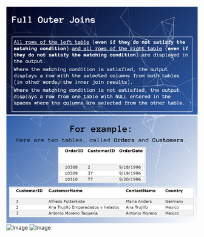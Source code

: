 ![Image](/fullouterjoin.png)
![Image](/p6.png)
![Image](https://lh3.googleusercontent.com/KBsiOaUtCHBopyOL9ZK_JSqlazLWtcwLGyyr7TLwnXR2rkACJDPpN4qHOQSRDV35d9U1BKl8atArM9FfogXoPtsr8GQYsMXhtjhIJWcPRans-26m_CoBiYmQ7yEzIjHIVHb2e-B24zxAgqqOM4gcwts9FnhcSaRXC-czitzDcjv-19CoZPkfa7m0RvTDILrkSqGQs0h_ygaCn9pxuIILbp1XpaTVhNylv6vZ08WAGHkh-9BjnTK0zeB1sjJoxDX_w23Z5XqydlCxDCSAbtc1ajkksPDypGtJPF-8oLOIfuGs90EbCaEsY92PEwXBFbip9Z4Z56T5wHdw-_yD_rmCxyh_9zgFoqk6jvtTEJVre-ZmCeU37gX6ewbhsRps_hGJ-HTciKPSx_HoYr8__1qgP-ImWm3N0x8IfwCbGZApmsTm35qjccF82xj7IZKR2ub1of8S87YUH5KNB_cO9RE9lSoCPXnkvgOF_B4I1QRor1RpYGrgmbzKpBwnbGd7jCttwFN3fEtdX6IYY20y9MbCMtrynnGMqzAiKCK4Foklsq0dYf2rg9KqVGVNZa4mqalsYTnYMCYy9GRjLX3knJ14Vaa-3qmQEZjQrJfOzc4sVxUzqUWZYpwPCp3kZY6TGB_UDmt-7Rp70814HfaY2x-uD2alNpngDMuC=w995-h560-no)
![Image](https://lh3.googleusercontent.com/O6_goOY30gwnp1H8zKv3T9yYa1p4FR_7PMw-5nHDQaaqM0yxVrfsZVCk5zuN1Qf1ACw_Qodllr5KhXtxgGxc_QtoSDYQSdykGbul4MGkKjLIEZLpGFNuAgduD826od2TrWa-zVPuhNgIWeUAZVx2_aHygrI7olV1CJeHQ7mFw_5BlH3v3dJUGjVZ0Z5YrrJV0AquYIOa4TOvE9TySlUtnK2W-uWhwvA1SvNaiSOLj7e5Nry2OefNPexAu8AzmYuv7vkRvF6o3Bk9Svt1EMXsVMpil9zlmBPVODhiEjwRekkzAhDjmwu57N4iw6_0Rg1ldNV0qTGC-0oM6zc0j5hgL6Czj51B0igag8EHfp4KHb1nnEdj70ZMhhj8DpEQm8y7_xRQLeUBYeQOi-MGY8QGcgqIUtaRNmIaZ_PeDrO1QNUYaKjQThYc0u7qETTG5C2Wqs-Hj_GhalPkMWNnXyo8WPGO7S5TJaOlKRvsFUPIsdAwOH7fcoRUBQ7HEpF9CqSdUdmmMpxq1FnNE1XCbph091lICCM1uZu-g1clt30nDwSjFlHZPxV0i89wcHBQ3VFz2ogeJFpsiSufWp_LulAV1vNosU688-A3dZv2xPK_oI_ObRDoHM8yTKFDyhpcGe9E2kVh32aj6y4UZB9tJx0b3Gltg2qfvj2w=w996-h559-no)
